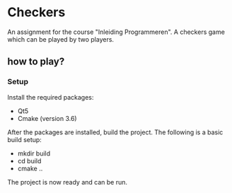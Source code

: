 # Checkers
An assignment for the course "Inleiding Programmeren". A checkers game which can be played by two players.

## how to play?
### Setup
Install the required packages:
- Qt5
- Cmake (version 3.6)

After the packages are installed, build the project. The following is a basic build setup:
- mkdir build
- cd build
- cmake ..

The project is now ready and can be run. 